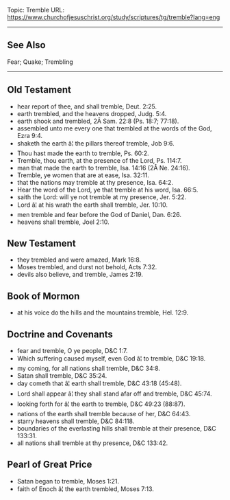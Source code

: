Topic: Tremble
URL: https://www.churchofjesuschrist.org/study/scriptures/tg/tremble?lang=eng

---

## See Also

Fear; Quake; Trembling

---

## Old Testament

- hear report of thee, and shall tremble, Deut. 2:25.
- earth trembled, and the heavens dropped, Judg. 5:4.
- earth shook and trembled, 2Â Sam. 22:8 (Ps. 18:7; 77:18).
- assembled unto me every one that trembled at the words of the God, Ezra 9:4.
- shaketh the earth â¦ the pillars thereof tremble, Job 9:6.
- Thou hast made the earth to tremble, Ps. 60:2.
- Tremble, thou earth, at the presence of the Lord, Ps. 114:7.
- man that made the earth to tremble, Isa. 14:16 (2Â Ne. 24:16).
- Tremble, ye women that are at ease, Isa. 32:11.
- that the nations may tremble at thy presence, Isa. 64:2.
- Hear the word of the Lord, ye that tremble at his word, Isa. 66:5.
- saith the Lord: will ye not tremble at my presence, Jer. 5:22.
- Lord â¦ at his wrath the earth shall tremble, Jer. 10:10.
- men tremble and fear before the God of Daniel, Dan. 6:26.
- heavens shall tremble, Joel 2:10.

## New Testament

- they trembled and were amazed, Mark 16:8.
- Moses trembled, and durst not behold, Acts 7:32.
- devils also believe, and tremble, James 2:19.

## Book of Mormon

- at his voice do the hills and the mountains tremble, Hel. 12:9.

## Doctrine and Covenants

- fear and tremble, O ye people, D&C 1:7.
- Which suffering caused myself, even God â¦ to tremble, D&C 19:18.
- my coming, for all nations shall tremble, D&C 34:8.
- Satan shall tremble, D&C 35:24.
- day cometh that â¦ earth shall tremble, D&C 43:18 (45:48).
- Lord shall appear â¦ they shall stand afar off and tremble, D&C 45:74.
- looking forth for â¦ the earth to tremble, D&C 49:23 (88:87).
- nations of the earth shall tremble because of her, D&C 64:43.
- starry heavens shall tremble, D&C 84:118.
- boundaries of the everlasting hills shall tremble at their presence, D&C 133:31.
- all nations shall tremble at thy presence, D&C 133:42.

## Pearl of Great Price

- Satan began to tremble, Moses 1:21.
- faith of Enoch â¦ the earth trembled, Moses 7:13.

